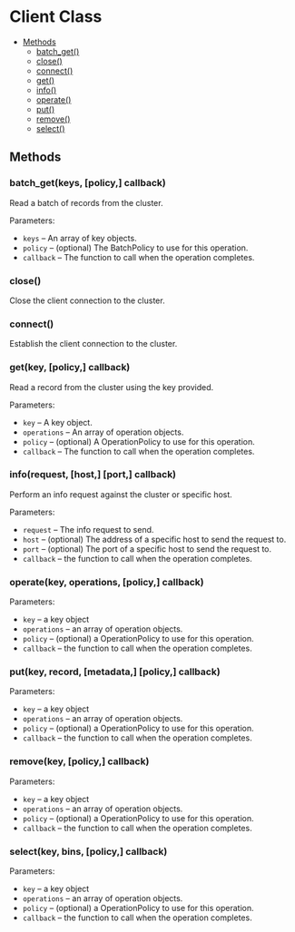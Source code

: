 # Client Class

- [Methods](#methods)
	- [batch_get()](#batch_get)
	- [close()](#close)
	- [connect()](#connect)
	- [get()](#get)
	- [info()](#info)
	- [operate()](#operate)
	- [put()](#put)
	- [remove()](#remove)
	- [select()](#select)


<a name="methods"></a>
## Methods



<a name="batch_get"></a>
### batch_get(keys, [policy,] callback)

Read a batch of records from the cluster.

Parameters:

- `keys` – An array of key objects.
- `policy` – (optional) The BatchPolicy to use for this operation.
- `callback` – The function to call when the operation completes.



<a name="close"></a>
### close()

Close the client connection to the cluster.



<a name="connect"></a>
### connect()

Establish the client connection to the cluster.



<a name="get"></a>
### get(key, [policy,] callback)

Read a record from the cluster using the key provided.

Parameters:

- `key` – A key object.
- `operations` – An array of operation objects.
- `policy` – (optional) A OperationPolicy to use for this operation.
- `callback` – The function to call when the operation completes.



<a name="info"></a>
### info(request, [host,] [port,] callback)

Perform an info request against the cluster or specific host.

Parameters:

- `request` – The info request to send.
- `host` – (optional) The address of a specific host to send the request to.
- `port` – (optional) The port of a specific host to send the request to.
- `callback` – the function to call when the operation completes.



<a name="operate"></a>
### operate(key, operations, [policy,] callback)

Parameters:

- `key` – a key object
- `operations` – an array of operation objects.
- `policy` – (optional) a OperationPolicy to use for this operation.
- `callback` – the function to call when the operation completes.



<a name="put"></a>
### put(key, record, [metadata,] [policy,] callback)

Parameters:

- `key` – a key object
- `operations` – an array of operation objects.
- `policy` – (optional) a OperationPolicy to use for this operation.
- `callback` – the function to call when the operation completes.



<a name="remove"></a>
### remove(key, [policy,] callback)

Parameters:

- `key` – a key object
- `operations` – an array of operation objects.
- `policy` – (optional) a OperationPolicy to use for this operation.
- `callback` – the function to call when the operation completes.



<a name="select"></a>
### select(key, bins, [policy,] callback)

Parameters:

- `key` – a key object
- `operations` – an array of operation objects.
- `policy` – (optional) a OperationPolicy to use for this operation.
- `callback` – the function to call when the operation completes.

